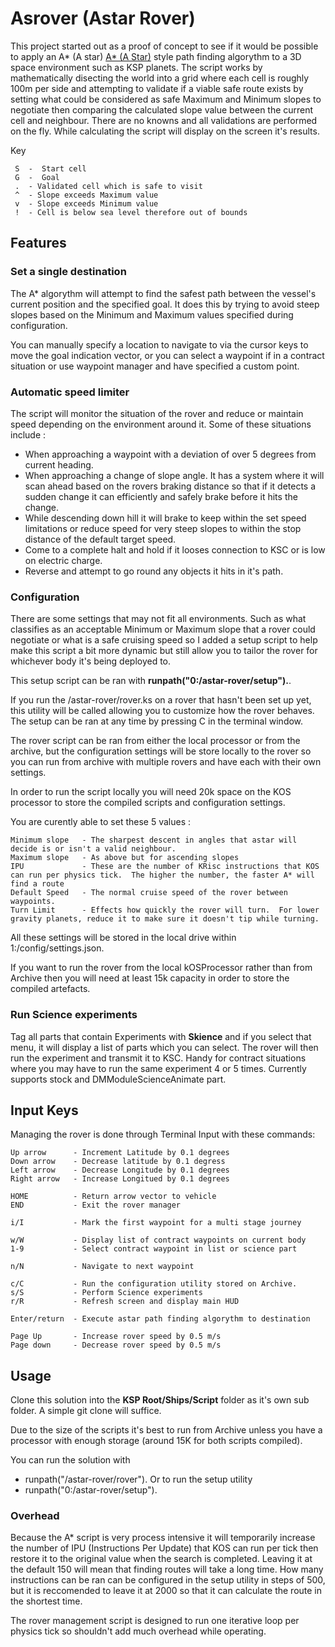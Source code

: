 # Asrover (Astar Rover)

This project started out as a proof of concept to see if it would be possible to apply an A* (A star) [A* (A Star)](https://en.wikipedia.org/wiki/A*_search_algorithm) style path finding algorythm to a 3D space environment such as KSP planets.  The script works by mathematically disecting the world into a grid where each cell is roughly 100m per side and attempting to validate if a viable safe route exists by setting what could be considered as safe Maximum and Minimum slopes to negotiate then comparing the calculated slope value between the current cell and neighbour. There are no knowns and all validations are performed on the fly. While calculating the script will display on the screen it's results.

Key

     S  -  Start cell
     G  -  Goal
     .  - Validated cell which is safe to visit
     ^  - Slope exceeds Maximum value
     v  - Slope exceeds Minimum value
     !  - Cell is below sea level therefore out of bounds

## Features

### Set a single destination
The A* algorythm will attempt to find the safest path between the vessel's current position and the specified goal.  It does this by trying to avoid steep slopes based on the Minimum and Maximum values specified during configuration.

You can manually specify a location to navigate to via the cursor keys to move the goal indication vector, or you can select a waypoint if in a contract situation or use waypoint manager and have specified a custom point.

### Automatic speed limiter

The script will monitor the situation of the rover and reduce or maintain speed depending on the environment around it.  Some of these situations include :

* When approaching a waypoint with a deviation of over 5 degrees from current heading.
* When approaching a change of slope angle.  It has a system where it will scan ahead based on the rovers braking distance so that if it detects a sudden change it can efficiently and safely brake before it hits the change.
* While descending down hill it will brake to keep within the set speed limitations or reduce speed for very steep slopes to within the stop distance of the default target speed.
* Come to a complete halt and hold if it looses connection to KSC or is low on electric charge.
* Reverse and attempt to go round any objects it hits in it's path.

### Configuration

There are some settings that may not fit all environments.  Such as what classifies as an acceptable Minimum or Maximum slope that a rover could negotiate or what is a safe cruising speed so I added a setup script to help make this script a bit more dynamic but still allow you to tailor the rover for whichever body it's being deployed to.

This setup script can be ran with **runpath("0:/astar-rover/setup").**.  

If you run the /astar-rover/rover.ks on a rover that hasn't been set up yet, this utility will be called allowing you to customize how the rover behaves.  The setup can be ran at any time by pressing C in the terminal window.

The rover script can be ran from either the local processor or from the archive, but the configuration settings will be store locally to the rover so you can run from archive with multiple rovers and have each with their own settings.

In order to run the script locally you will need 20k space on the KOS processor to store the compiled scripts and configuration settings.

You are curently able to set these 5 values :

    Minimum slope   - The sharpest descent in angles that astar will decide is or isn't a valid neighbour.
    Maximum slope   - As above but for ascending slopes
    IPU             - These are the number of KRisc instructions that KOS can run per physics tick.  The higher the number, the faster A* will find a route
    Default Speed   - The normal cruise speed of the rover between waypoints.
    Turn Limit      - Effects how quickly the rover will turn.  For lower gravity planets, reduce it to make sure it doesn't tip while turning.

All these settings will be stored in the local drive within 1:/config/settings.json.

If you want to run the rover from the local kOSProcessor rather than from Archive then you will need at least 15k capacity in order to store the compiled artefacts.

### Run Science experiments

Tag all parts that contain Experiments with **Skience** and if you select that menu, it will display a list of parts which you can select.  The rover will then run the experiment and transmit it to KSC.  Handy for contract situations where you may have to run the same experiment 4 or 5 times.  Currently supports stock and DMModuleScienceAnimate part.

## Input Keys

Managing the rover is done through Terminal Input with these commands:

    Up arrow      - Increment Latitude by 0.1 degrees
    Down arrow    - Decrease latitude by 0.1 degress
    Left arrow    - Decrease Longitude by 0.1 degrees
    Right arrow   - Increase Longitued by 0.1 degrees

    HOME          - Return arrow vector to vehicle
    END           - Exit the rover manager

    i/I           - Mark the first waypoint for a multi stage journey

    w/W           - Display list of contract waypoints on current body
    1-9           - Select contract waypoint in list or science part

    n/N           - Navigate to next waypoint

    c/C           - Run the configuration utility stored on Archive.
    s/S           - Perform Science experiments
    r/R           - Refresh screen and display main HUD

    Enter/return  - Execute astar path finding algorythm to destination

    Page Up       - Increase rover speed by 0.5 m/s
    Page down     - Decrease rover speed by 0.5 m/s

## Usage

Clone this solution into the **KSP Root/Ships/Script** folder as it's own sub folder.  A simple git clone will suffice.

Due to the size of the scripts it's best to run from Archive unless you have a processor with enough storage (around 15K for both scripts compiled).

You can run the solution with
* runpath("/astar-rover/rover").
Or to run the setup utility
* runpath("0:/astar-rover/setup").

### Overhead

Because the A* script is very process intensive it will temporarily increase the number of IPU (Instructions Per Update) that KOS can run per tick then restore it to the original value when the search is completed.  Leaving it at the default 150 will mean that finding routes will take a long time.  How many instructions can be ran can be configured in the setup utility in steps of 500, but it is reccomended to leave it at 2000 so that it can calculate the route in the shortest time.

The rover management script is designed to run one iterative loop per physics tick so shouldn't add much overhead while operating.
